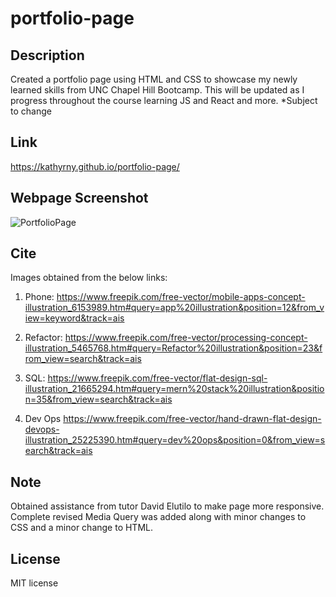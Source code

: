 # portfolio-page

## Description

Created a portfolio page using HTML and CSS to showcase my newly learned skills from UNC Chapel Hill Bootcamp. This will be updated as I progress throughout the course learning JS and React and more. *Subject to change

## Link

https://kathyrny.github.io/portfolio-page/

## Webpage Screenshot

![PortfolioPage](https://user-images.githubusercontent.com/127566404/229003441-ce7daf43-4229-45e7-9417-b21848601a1e.png)

## Cite

Images obtained from the below links: 

1) Phone: https://www.freepik.com/free-vector/mobile-apps-concept-illustration_6153989.htm#query=app%20illustration&position=12&from_view=keyword&track=ais

2) Refactor: https://www.freepik.com/free-vector/processing-concept-illustration_5465768.htm#query=Refactor%20illustration&position=23&from_view=search&track=ais

4) SQL: https://www.freepik.com/free-vector/flat-design-sql-illustration_21665294.htm#query=mern%20stack%20illustration&position=35&from_view=search&track=ais

5) Dev Ops https://www.freepik.com/free-vector/hand-drawn-flat-design-devops-illustration_25225390.htm#query=dev%20ops&position=0&from_view=search&track=ais

## Note

Obtained assistance from tutor David Elutilo to make page more responsive. Complete revised Media Query was added along with minor changes to CSS and a minor change to HTML. 
## License
MIT license
